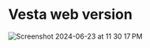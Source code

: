 # Vesta web version
![Screenshot 2024-06-23 at 11 30 17 PM](https://github.com/Luna-Jia/Vesta/assets/73403516/bcd0a0fb-5ec1-4b6e-8abd-709366bf3c6e)
